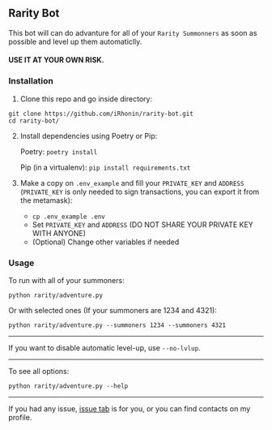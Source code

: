 ## Rarity Bot

This bot will can do advanture for all of your `Rarity Summonners` as soon as possible and level up them automaticlly.

#### USE IT AT YOUR OWN RISK.

### Installation

1. Clone this repo and go inside directory:

```
git clone https://github.com/iRhonin/rarity-bot.git
cd rarity-bot/
```

2. Install dependencies using Poetry or Pip:

    Poetry:
    `poetry install`

    Pip (in a virtualenv):
    `pip install requirements.txt`

3. Make a copy on `.env_example` and fill your `PRIVATE_KEY` and `ADDRESS` (`PRIVATE_KEY` is only needed to sign transactions, you can export it from the metamask):

    - `cp .env_example .env`
    - Set `PRIVATE_KEY` and `ADDRESS` (DO NOT SHARE YOUR PRIVATE KEY WITH ANYONE)
    - (Optional) Change other variables if needed

### Usage

To run with all of your summoners:

`python rarity/adventure.py`

Or with selected ones (If your summoners are 1234 and 4321):

`python rarity/adventure.py --summoners 1234 --summoners 4321`

---

If you want to disable automatic level-up, use `--no-lvlup`.

---
 
To see all options:

`python rarity/adventure.py --help`

---

If you had any issue, [issue tab](https://github.com/iRhonin/rarity-bot/issues) is for you, or you can find contacts on my profile.
